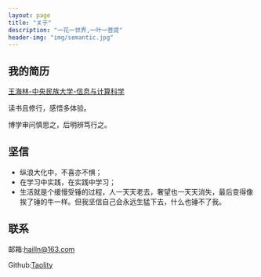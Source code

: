 ```yaml
---
layout: page
title: "关于"
description: "一花一世界,一叶一菩提"
header-img: "img/semantic.jpg"
---
```



 ##  我的简历

  [王海林-中央民族大学-信息与计算科学](https://github.com/Taolity/Taolity.github.io/blob/master/source/resume.html)
 
   读书且修行，感悟多体验。

   博学审问慎思之，后明辨笃行之。


    
## 坚信

   * 纵浪大化中，不喜亦不惧；
   * 在学习中实践，在实践中学习；
   * 生活就是个缓慢受锤的过程，人一天天老去，奢望也一天天消失，最后变得像挨了锤的牛一样。但我坚信自己会永远生猛下去，什么也锤不了我。
    


## 联系

邮箱:hailln@163.com

Github:[Taolity](https://github.com/Taolity)

